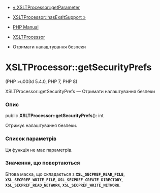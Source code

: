 - [« XSLTProcessor::getParameter](xsltprocessor.getparameter.md)
- [XSLTProcessor::hasExsltSupport
»](xsltprocessor.hasexsltsupport.md)

- [PHP Manual](index.md)
- [XSLTProcessor](class.xsltprocessor.md)
- Отримати налаштування безпеки

# XSLTProcessor::getSecurityPrefs

(PHP \>u003d 5.4.0, PHP 7, PHP 8)

XSLTProcessor::getSecurityPrefs — Отримати налаштування безпеки

### Опис

public **XSLTProcessor::getSecurityPrefs**(): int

Отримує налаштування безпеки.

### Список параметрів

Ця функція не має параметрів.

### Значення, що повертаються

Бітова маска, що складається з **`XSL_SECPREF_READ_FILE`**,
**`XSL_SECPREF_WRITE_FILE`**, **`XSL_SECPREF_CREATE_DIRECTORY`**,
**`XSL_SECPREF_READ_NETWORK`**, **`XSL_SECPREF_WRITE_NETWORK`**.
